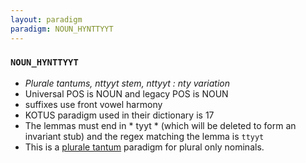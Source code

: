 ```yaml
---
layout: paradigm
paradigm: NOUN_HYNTTYYT
---
```

### ` NOUN_HYNTTYYT `

* _Plurale tantums, nttyyt stem, nttyyt : nty variation_
* Universal POS is NOUN and legacy POS is NOUN
* suffixes use front vowel harmony
* KOTUS paradigm used in their dictionary is 17
* The lemmas must end in * tyyt * (which will be deleted to form an invariant stub) and the regex matching the lemma is ` ttyyt `
* This is a [plurale tantum](https://en.wikipedia.org/wiki/Plurale_tantum) paradigm for plural only nominals.
